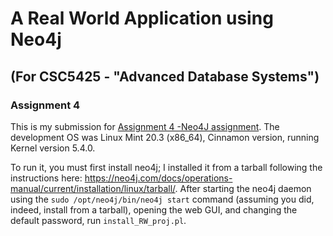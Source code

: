 # A Real World Application using Neo4j

## (For CSC5425 - "Advanced Database Systems")

### Assignment 4

This is my submission for [Assignment 4 -Neo4J assignment](https://csc.mc.edu/moodle/mod/assign/view.php?id=12753). The development OS was Linux Mint 20.3 (x86_64), Cinnamon version, running Kernel version 5.4.0.

To run it, you must first install neo4j; I installed it from a tarball following the instructions here: <https://neo4j.com/docs/operations-manual/current/installation/linux/tarball/>. After starting the neo4j daemon using the `sudo /opt/neo4j/bin/neo4j start` command (assuming you did, indeed, install from a tarball), opening the web GUI, and changing the default password, run `install_RW_proj.pl`.
